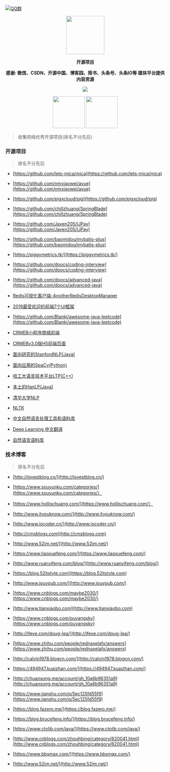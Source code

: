 [![QQ群](https://img.shields.io/badge/扣扣群-973085376-red.svg)](//shang.qq.com/wpa/qunwpa?idkey=bc73f12268da5c5eafcfc91f0dd05eb7fed033420921ef7bf4eca316deb7e12)

<p align="center">
   <img src="https://timgsa.baidu.com/timg?image&quality=80&size=b9999_10000&sec=1567072905503&di=058dd45bf8de45b81703b703d915acfc&imgtype=0&src=http%3A%2F%2Fn.sinaimg.cn%2Fsinacn%2Fw462h336%2F20180301%2F3f38-fwnpcns6226738.jpg" height="120">
</p>

<p align="center">
   <strong>开源项目</strong>
</p>

<p align="center">
   <strong>感谢: 微信、CSDN、开源中国、博客园、简书、头条号、头条IO等 媒体平台提供内容资源</strong>
</p>

<p align="center">
   <a target="_blank" href="https://github.com/P-P-X/awesome-collector">
       <img src="https://img.shields.io/github/stars/P-P-X/awesome-collector.svg?style=social&label=Stars"></img>
   </a>
</p>	
 
<p align="center">
   <img src="http://p9-tt.byteimg.com/img/mosaic-legacy/2426b000084216a465aa5~noop_430x430.jpeg" height="100">
   <img src="http://p3-tt.byteimg.com/img/mosaic-legacy/2425700002d408dcf8a93~noop_636x633.jpeg" height="100">
</p>  

> 收集网络优秀开源项目(排名不分先后)

### 开源项目

> 排名不分先后

- [https://github.com/lets-mica/mica](https://github.com/lets-mica/mica)

- [https://github.com/nmxiaowei/avue](https://github.com/nmxiaowei/avue)

- [https://github.com/pigxcloud/pig](https://github.com/pigxcloud/pig)

- [https://github.com/chillzhuang/SpringBlade](https://github.com/chillzhuang/SpringBlade)

- [https://github.com/Javen205/IJPay](https://github.com/Javen205/IJPay)

- [https://github.com/baomidou/mybatis-plus](https://github.com/baomidou/mybatis-plus)

- [https://piggymetrics.tk/](https://piggymetrics.tk/)

- [https://github.com/doocs/coding-interview](https://github.com/doocs/coding-interview)

- [https://github.com/doocs/advanced-java](https://github.com/doocs/advanced-java)

- [Redis可视化客户端-AnotherRedisDesktopManager](https://github.com/qishibo/AnotherRedisDesktopManager)

- [2019最受欢迎的前端7个UI框架](https://www.jianshu.com/p/851c8b4f5d07)

- [https://github.com/Blankj/awesome-java-leetcode](https://github.com/Blankj/awesome-java-leetcode)

- [CRMEB小程序商城前端](https://github.com/crmeb/CRMEB_WechatApplet_v3.0)

- [CRMEBv3.0版H5前端页面](https://github.com/crmeb/CRMEB-H5-v3.0)

- [面向研究的StanfordNLP(Java)](https://nlp.stanford.edu/software/index.shtml)

- [面向应用的SpaCy(Python) ](https://spacy.io/)

- [哈工大语言技术平台LTP(C++)](https://github.com/HIT-SCIR/ltp)

- [本土的HanLP(Java)](http://hanlp.com/)

- [清华大学NLP](http://thulac.thunlp.org/)

- [NLTK](http://www.nltk.org/)

- [中文自然语言处理工具和语料库](https://mlln.cn/2018/06/02/[%E8%BD%AC]%E5%90%8A%E7%82%B8%E5%A4%A9%E7%9A%84%E4%B8%AD%E6%96%87%E8%87%AA%E7%84%B6%E8%AF%AD%E8%A8%80%E5%A4%84%E7%90%86%E5%B7%A5%E5%85%B7%E5%92%8C%E8%AF%AD%E6%96%99%E5%BA%93%E4%BB%8B%E7%BB%8D/)

- [Deep Learning 中文翻译](https://github.com/exacity/deeplearningbook-chinese)

- [自然语言语料库](https://bainingchao.github.io/2019/02/13/%E8%87%AA%E7%84%B6%E8%AF%AD%E8%A8%80%E5%A4%84%E7%90%86%E4%B9%8B%E8%AF%AD%E6%96%99%E5%BA%93%E6%8A%80%E6%9C%AF/)

### 技术博客

> 排名不分先后

- [http://lovestblog.cn/](http://lovestblog.cn/)

- [https://www.souyunku.com/categories/](https://www.souyunku.com/categories/）

- [https://www.hollischuang.com/](https://www.hollischuang.com/）

- [http://www.ityouknow.com/](http://www.ityouknow.com/)

- [http://www.iocoder.cn/](http://www.iocoder.cn/)

- [http://cmsblogs.com](http://cmsblogs.com)

- [http://www.52im.net/](http://www.52im.net/)

- [https://www.liaoxuefeng.com/](https://www.liaoxuefeng.com/)

- [http://www.ruanyifeng.com/blog/](http://www.ruanyifeng.com/blog/)

- [https://blog.52itstyle.com](https://blog.52itstyle.com)

- [http://www.jouypub.com/](http://www.jouypub.com/)

- [https://www.cnblogs.com/maybe2030/](https://www.cnblogs.com/maybe2030/)

- [http://www.tianxiaobo.com](http://www.tianxiaobo.com)

- [https://www.cnblogs.com/puyangsky](https://www.cnblogs.com/puyangsky)

- [http://ifeve.com/doug-lea/](http://ifeve.com/doug-lea/)

- [https://www.zhihu.com/people/rednaxelafx/answers](https://www.zhihu.com/people/rednaxelafx/answers)

- [http://calvin1978.blogcn.com/](http://calvin1978.blogcn.com/)

- [https://494947.kuaizhan.com/](https://494947.kuaizhan.com/)

- [http://chuansong.me/account/gh_10a6b96351a9](http://chuansong.me/account/gh_10a6b96351a9)

- [https://www.jianshu.com/p/5ec125fd55f9](https://www.jianshu.com/p/5ec125fd55f9)

- [https://blog.fazero.me/](https://blog.fazero.me/)

- [https://blog.brucefeng.info/](https://blog.brucefeng.info/)

- [https://www.ctolib.com/java/](https://www.ctolib.com/java/)

- [http://www.cnblogs.com/zhouhbing/category/620041.html](http://www.cnblogs.com/zhouhbing/category/620041.html)

- [https://www.bbsmax.com/](https://www.bbsmax.com/)

- [http://www.52im.net/](http://www.52im.net/)

